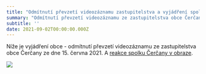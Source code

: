 ```yaml
---
title: "Odmítnutí převzetí videozáznamu zastupitelstva a vyjádření spolku"
summary: "Odmítnutí převzetí videozáznamu ze zastupitelstva obce Čerčany ze dne 15. června 2021 a vyjádření spolku Čerčany v obraze"
subtitle: ''
date: 2021-09-02T00:00:00.000Z
---
```


Níže je vyjádření obce - odmítnutí převzetí videozáznamu ze zastupitelstva obce Čerčany ze dne 15. června 2021. A [reakce spolku Čerčany v obraze](/documents/ou-videozaznam-dopis.pdf).

![](/img/vraceni-nosice.jpg)

